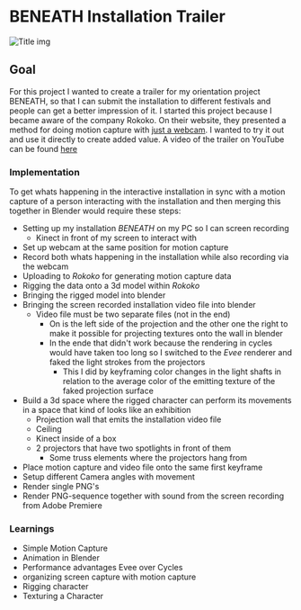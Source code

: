 # BENEATH Installation Trailer

![Title img](img/Beneath.PNG)

## Goal

For this project I wanted to create a trailer for my orientation project BENEATH, so that I can submit the installation to different festivals and people can get a better impression of it. I started this project because I became aware of the company Rokoko. On their website, they presented a method for doing motion capture with [just a webcam](https://vision.rokoko.com/). I wanted to try it out and use it directly to create added value. A video of the trailer on YouTube can be found [here](https://www.youtube.com/watch?v=l0b5yEUcHmM)

### Implementation

To get whats happening in the interactive installation in sync with a motion capture of a person interacting with the installation and then merging this together in Blender would require these steps:

- Setting up my installation *BENEATH* on my PC so I can screen recording
  - Kinect in front of my screen to interact with
- Set up webcam at the same position for motion capture
- Record both whats happening in the installation while also recording via the webcam
- Uploading to *Rokoko* for generating motion capture data
- Rigging the data onto a 3d model within *Rokoko*
- Bringing the rigged model into blender
- Bringing the screen recorded installation video file into blender
  - Video file must be two separate files (not in the end)
    - On is the left side of the projection and the other one the right to make it possible for projecting textures onto the wall in blender
    - In the ende that didn't work because the rendering in cycles would have taken too long so I switched to the *Evee* renderer and faked the light strokes from the projectors 
      - This I did by keyframing color changes in the light shafts in relation to the average color of the emitting texture of the faked projection surface 
- Build a 3d space where the rigged character can perform its movements in a space that kind of looks like an exhibition
  - Projection wall that emits the installation video file
  - Ceiling
  - Kinect inside of a box
  - 2 projectors that have two spotlights in front of them
    - Some truss elements where the projectors hang from
- Place motion capture and video file onto the same first keyframe
- Setup different Camera angles with movement
- Render single PNG's
- Render PNG-sequence together with sound from the screen recording from Adobe Premiere

### Learnings

- Simple Motion Capture
- Animation in Blender
- Performance advantages Evee over Cycles
- organizing screen capture with motion capture
- Rigging character
- Texturing a Character